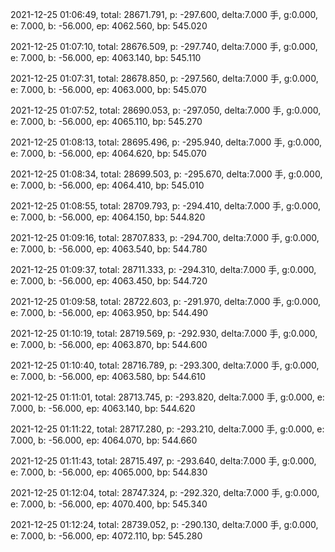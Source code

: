 2021-12-25 01:06:49, total: 28671.791, p: -297.600, delta:7.000 手, g:0.000, e: 7.000, b: -56.000, ep: 4062.560, bp: 545.020

2021-12-25 01:07:10, total: 28676.509, p: -297.740, delta:7.000 手, g:0.000, e: 7.000, b: -56.000, ep: 4063.140, bp: 545.110

2021-12-25 01:07:31, total: 28678.850, p: -297.560, delta:7.000 手, g:0.000, e: 7.000, b: -56.000, ep: 4063.000, bp: 545.070

2021-12-25 01:07:52, total: 28690.053, p: -297.050, delta:7.000 手, g:0.000, e: 7.000, b: -56.000, ep: 4065.110, bp: 545.270

2021-12-25 01:08:13, total: 28695.496, p: -295.940, delta:7.000 手, g:0.000, e: 7.000, b: -56.000, ep: 4064.620, bp: 545.070

2021-12-25 01:08:34, total: 28699.503, p: -295.670, delta:7.000 手, g:0.000, e: 7.000, b: -56.000, ep: 4064.410, bp: 545.010

2021-12-25 01:08:55, total: 28709.793, p: -294.410, delta:7.000 手, g:0.000, e: 7.000, b: -56.000, ep: 4064.150, bp: 544.820

2021-12-25 01:09:16, total: 28707.833, p: -294.700, delta:7.000 手, g:0.000, e: 7.000, b: -56.000, ep: 4063.540, bp: 544.780

2021-12-25 01:09:37, total: 28711.333, p: -294.310, delta:7.000 手, g:0.000, e: 7.000, b: -56.000, ep: 4063.450, bp: 544.720

2021-12-25 01:09:58, total: 28722.603, p: -291.970, delta:7.000 手, g:0.000, e: 7.000, b: -56.000, ep: 4063.950, bp: 544.490

2021-12-25 01:10:19, total: 28719.569, p: -292.930, delta:7.000 手, g:0.000, e: 7.000, b: -56.000, ep: 4063.870, bp: 544.600

2021-12-25 01:10:40, total: 28716.789, p: -293.300, delta:7.000 手, g:0.000, e: 7.000, b: -56.000, ep: 4063.580, bp: 544.610

2021-12-25 01:11:01, total: 28713.745, p: -293.820, delta:7.000 手, g:0.000, e: 7.000, b: -56.000, ep: 4063.140, bp: 544.620

2021-12-25 01:11:22, total: 28717.280, p: -293.210, delta:7.000 手, g:0.000, e: 7.000, b: -56.000, ep: 4064.070, bp: 544.660

2021-12-25 01:11:43, total: 28715.497, p: -293.640, delta:7.000 手, g:0.000, e: 7.000, b: -56.000, ep: 4065.000, bp: 544.830

2021-12-25 01:12:04, total: 28747.324, p: -292.320, delta:7.000 手, g:0.000, e: 7.000, b: -56.000, ep: 4070.400, bp: 545.340

2021-12-25 01:12:24, total: 28739.052, p: -290.130, delta:7.000 手, g:0.000, e: 7.000, b: -56.000, ep: 4072.110, bp: 545.280
